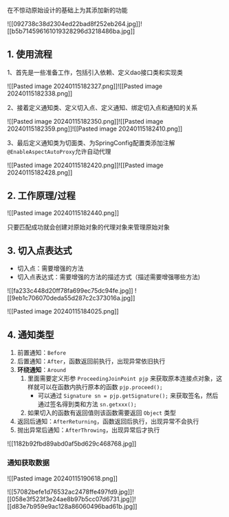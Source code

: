 在不惊动原始设计的基础上为其添加新的功能

![[092738c38d2304ed22bad8f252eb264.jpg]]![[b5b714596161019328296d3218486ba.jpg]]

## 1. 使用流程

1、首先是一些准备工作，包括引入依赖、定义dao接口类和实现类

![[Pasted image 20240115182327.png]]![[Pasted image 20240115182338.png]]

2、接着定义通知类、定义切入点、定义通知、绑定切入点和通知的关系

![[Pasted image 20240115182350.png]]![[Pasted image 20240115182359.png]]![[Pasted image 20240115182410.png]]

3、最后定义通知类为切面类、为SpringConfig配置类添加注解 `@EnableAspectAutoProxy`允许自动代理

![[Pasted image 20240115182420.png]]![[Pasted image 20240115182428.png]]

## 2. 工作原理/过程

![[Pasted image 20240115182440.png]]

只要匹配成功就会创建对原始对象的代理对象来管理原始对象

## 3. 切入点表达式

* 切入点：需要增强的方法
* 切入点表达式：需要增强的方法的描述方式（描述需要增强哪些方法)

![[fa233c448d20ff78fa699ec75dc94fe.jpg]]
![[9eb1c706070deda55d287c2c373016a.jpg]]

![[Pasted image 20240115184025.png]]

## 4. 通知类型

1. 前置通知：`Before`
2. 后置通知：`After`，函数返回前执行，出现异常依旧执行
3. **环绕通知**：`Around`
	1. 里面需要定义形参 `ProceedingJoinPoint pjp` 来获取原本连接点对象，这样就可以在函数内执行原本的函数 `pjp.proceed();`
		* 可以通过 `Signature sn = pjp.getSignature();` 来获取签名，然后通过签名得到类和方法 `sn.getxxx();`
	2. 如果切入的函数有返回值则该函数需要返回 `Object` 类型
4. 返回后通知：`AfterReturning`，函数返回后执行，出现异常不会执行
5. 抛出异常后通知：`AfterThrowing`，出现异常后才执行

![[1182b92fbd89abd0af5bd629c468768.jpg]]

### 通知获取数据

![[Pasted image 20240115190618.png]]

![[57082befe1d76532ac2478ffe497fd9.jpg]]![[058e3f523f3e24ae8b97b5cc07d6731.jpg]]![[d83e7b959e9ac128a86060496bad61b.jpg]]

